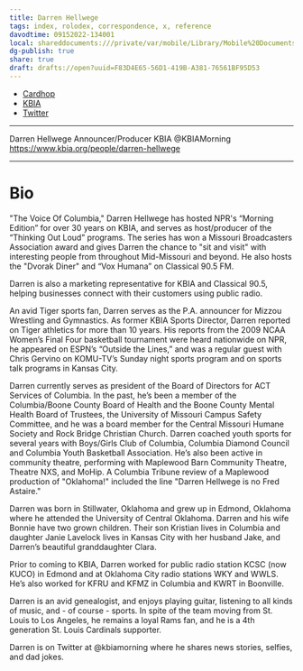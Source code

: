 ```yaml
---
title: Darren Hellwege
tags: index, rolodex, correspondence, x, reference
davodtime: 09152022-134001
local: shareddocuments:///private/var/mobile/Library/Mobile%20Documents/iCloud~md~obsidian/Documents/OBSHIDDIAN/drafts/F83D4E65-56D1-419B-A381-76561BF95D53.md
dg-publish: true
share: true
draft: drafts://open?uuid=F83D4E65-56D1-419B-A381-76561BF95D53
---
```


- [Cardhop](x-cardhop://show?id=contact:62B5DA72-9422-404B-BF09-31D99A411B2A&contact=Darren%20Hellwege)
- [KBIA](https://www.kbia.org/people/darren-hellwege)
- [Twitter](https://twitter.com/KBIAMorning)

---
Darren Hellwege
Announcer/Producer
KBIA
@KBIAMorning
https://www.kbia.org/people/darren-hellwege

---

# Bio

"The Voice Of Columbia," Darren Hellwege has hosted NPR's “Morning Edition” for over 30 years on KBIA, and serves as host/producer of the “Thinking Out Loud” programs. The series has won a Missouri Broadcasters Association award and gives Darren the chance to "sit and visit" with interesting people from throughout Mid-Missouri and beyond. He also hosts the "Dvorak Diner" and “Vox Humana” on Classical 90.5 FM.

Darren is also a marketing representative for KBIA and Classical 90.5, helping businesses connect with their customers using public radio.

An avid Tiger sports fan, Darren serves as the P.A. announcer for Mizzou Wrestling and Gymnastics. As former KBIA Sports Director, Darren reported on Tiger athletics for more than 10 years. His reports from the 2009 NCAA Women’s Final Four basketball tournament were heard nationwide on NPR, he appeared on ESPN’s “Outside the Lines,” and was a regular guest with Chris Gervino on KOMU-TV’s Sunday night sports program and on sports talk programs in Kansas City.

Darren currently serves as president of the Board of Directors for ACT Services of Columbia. In the past, he’s been a member of the Columbia/Boone County Board of Health and the Boone County Mental Health Board of Trustees, the University of Missouri Campus Safety Committee, and he was a board member for the Central Missouri Humane Society and Rock Bridge Christian Church. Darren coached youth sports for several years with Boys/Girls Club of Columbia, Columbia Diamond Council and Columbia Youth Basketball Association. He’s also been active in community theatre, performing with Maplewood Barn Community Theatre, Theatre NXS, and MoHip. A Columbia Tribune review of a Maplewood production of "Oklahoma!" included the line "Darren Hellwege is no Fred Astaire."

Darren was born in Stillwater, Oklahoma and grew up in Edmond, Oklahoma where he attended the University of Central Oklahoma. Darren and his wife Bonnie have two grown children. Their son Kristian lives in Columbia and daughter Janie Lavelock lives in Kansas City with her husband Jake, and Darren’s beautiful granddaughter Clara.

Prior to coming to KBIA, Darren worked for public radio station KCSC (now KUCO) in Edmond and at Oklahoma City radio stations WKY and WWLS. He’s also worked for KFRU and KFMZ in Columbia and KWRT in Boonville.

Darren is an avid genealogist, and enjoys playing guitar, listening to all kinds of music, and - of course - sports. In spite of the team moving from St. Louis to Los Angeles, he remains a loyal Rams fan, and he is a 4th generation St. Louis Cardinals supporter.

Darren is on Twitter at @kbiamorning where he shares news stories, selfies, and dad jokes.
